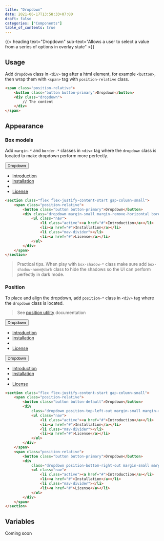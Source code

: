 ```yaml
---
title: "Dropdown"
date: 2021-06-17T13:58:33+07:00
draft: false
categories: ["Components"]
table_of_contents: true
---
```


{{< heading text="Dropdown" sub-text="Allows a user to select a value from a series of options in overlay state" >}}

## Usage

Add `dropdown` class in `<div>` tag after a html element, for example `<button>`, then wrap them with `<span>` tag with `position-relative` class.

``` html
<span class="position-relative">
    <button class="button button-primary">Dropdown</button>
    <div class="dropdown">
        // The content
    </div>
</span>
```

## Appearance

### Box models

Add `margin-*` and `border-*` classes in `<div>` tag where the `dropdown` class is located to make dropdown perform more perfectly.

<section class="flex flex-justify-content-start gap-column-small">
    <span class="position-relative">
        <button class="button button-primary">Dropdown</button>
        <div class="dropdown margin-small margin-remove-horizontal border-radius-2xsmall box-shadow-xlarge box-shadow-none@dark">
            <ul class="nav">
                <li class="active"><a href="#">Introduction</a></li>
                <li><a href="#">Installation</a></li>
                <li class="nav-divider"></li>
                <li><a href="#">License</a></li>
            </ul>
        </div>
    </span>
</section>

``` html
<section class="flex flex-justify-content-start gap-column-small">
    <span class="position-relative">
        <button class="button button-primary">Dropdown</button>
        <div class="dropdown margin-small margin-remove-horizontal border-radius-2xsmall box-shadow-xlarge box-shadow-none@dark">
            <ul class="nav">
                <li class="active"><a href="#">Introduction</a></li>
                <li><a href="#">Installation</a></li>
                <li class="nav-divider"></li>
                <li><a href="#">License</a></li>
            </ul>
        </div>
    </span>
</section>
```

>   Practical tips. When play with `box-shadow-*` class make sure add `box-shadow-none@dark` class to hide the shadows so the UI can perform perfectly in dark mode.

### Position

To place and align the dropdown, add `position-*` class in `<div>` tag where the `dropdown` class is located.

>   See [position utility](/documentation/utilities/position) documentation

<section class="flex flex-justify-content-start gap-column-small">
    <span class="position-relative">
        <button class="button button-default">Dropdown</button>
        <div
            class="dropdown position-top-left-out margin-small margin-remove-horizontal border-radius-2xsmall box-shadow-xlarge box-shadow-none@dark">
            <ul class="nav">
                <li class="active"><a href="#">Introduction</a></li>
                <li><a href="#">Installation</a></li>
                <li class="nav-divider"></li>
                <li><a href="#">License</a></li>
            </ul>
        </div>
    </span>
    <span class="position-relative">
        <button class="button button-primary">Dropdown</button>
        <div
            class="dropdown position-bottom-right-out margin-small margin-remove-horizontal border-radius-2xsmall box-shadow-xlarge box-shadow-none@dark">
            <ul class="nav">
                <li class="active"><a href="#">Introduction</a></li>
                <li><a href="#">Installation</a></li>
                <li class="nav-divider"></li>
                <li><a href="#">License</a></li>
            </ul>
        </div>
    </span>
</section>

``` html
<section class="flex flex-justify-content-start gap-column-small">
    <span class="position-relative">
        <button class="button button-default">Dropdown</button>
        <div
            class="dropdown position-top-left-out margin-small margin-remove-horizontal border-radius-2xsmall box-shadow-xlarge box-shadow-none@dark">
            <ul class="nav">
                <li class="active"><a href="#">Introduction</a></li>
                <li><a href="#">Installation</a></li>
                <li class="nav-divider"></li>
                <li><a href="#">License</a></li>
            </ul>
        </div>
    </span>
    <span class="position-relative">
        <button class="button button-primary">Dropdown</button>
        <div
            class="dropdown position-bottom-right-out margin-small margin-remove-horizontal border-radius-2xsmall box-shadow-xlarge box-shadow-none@dark">
            <ul class="nav">
                <li class="active"><a href="#">Introduction</a></li>
                <li><a href="#">Installation</a></li>
                <li class="nav-divider"></li>
                <li><a href="#">License</a></li>
            </ul>
        </div>
    </span>
</section>
```

## Variables

Coming soon